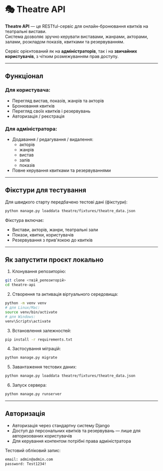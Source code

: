 # 🎭 Theatre API

**Theatre API** — це RESTful-сервіс для онлайн-бронювання квитків на театральні вистави.  
Система дозволяє зручно керувати виставами, жанрами, акторами, залами, розкладом показів, квитками та резервуванням.

Сервіс орієнтований як на **адміністраторів**, так і на **звичайних користувачів**, з чітким розмежуванням прав доступу.

---

## Функціонал

### Для користувача:

- Перегляд вистав, показів, жанрів та акторів
- Бронювання квитків
- Перегляд своїх квитків і резервувань
- Авторизація / реєстрація

### Для адміністратора:

- Додавання / редагування / видалення:
  - акторів
  - жанрів
  - вистав
  - залів
  - показів
- Повне керування квитками та резервуваннями

---

## Фікстури для тестування

Для швидкого старту передбачено тестові дані (фікстури):

```bash
python manage.py loaddata theatre/fixtures/theatre_data.json
```

Фікстура включає:

- Вистави, акторів, жанри, театральні зали  
- Покази, квитки, користувачів  
- Резервування з прив'язкою до квитків

---

## Як запустити проєкт локально

1. Клонування репозиторію:
```bash
git clone <твій_репозиторій>
cd theatre-api
```

2. Створення та активація віртуального середовища:
```bash
python -m venv venv
# для Linux/Mac:
source venv/bin/activate
# для Windows:
venv\Scripts\activate
```

3. Встановлення залежностей:
```bash
pip install -r requirements.txt
```

4. Застосування міграцій:
```bash
python manage.py migrate
```

5. Завантаження тестових даних:
```bash
python manage.py loaddata theatre/fixtures/theatre_data.json
```

6. Запуск сервера:
```bash
python manage.py runserver
```

---

## Авторизація

- Авторизація через стандартну систему Django
- Доступ до персональних квитків та резервувань — лише для авторизованих користувачів
- Для керування контентом потрібні права адміністратора

Тестовий обліковий запис:
```bash
email: admin@admin.com
password: Test1234!
```
